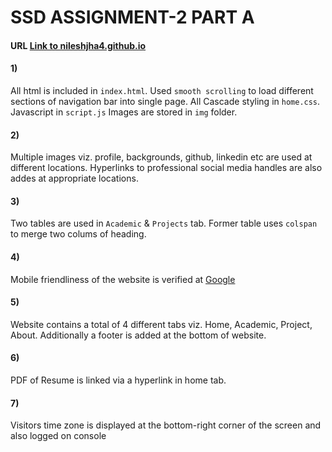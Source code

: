 
# SSD ASSIGNMENT-2 PART A

#### URL [Link to nileshjha4.github.io](nileshjha4.github.io)

#### 1)
All html is included in `index.html`. Used `smooth scrolling` to load different sections of navigation bar into single page.
All Cascade styling in `home.css`.
Javascript in `script.js`
Images are stored in `img` folder.  
#### 2)
Multiple images viz. profile, backgrounds, github, linkedin etc are used at different locations.
Hyperlinks to professional social media handles are also addes at appropriate locations. 
#### 3)
Two tables are used in `Academic` & `Projects` tab. Former table uses `colspan` to merge two colums of heading.
#### 4)
Mobile friendliness of the website is verified at [Google](https://search.google.com/test/mobile-friendly)
#### 5)
Website contains a total of 4 different tabs viz. Home, Academic, Project, About. Additionally a footer is added at the bottom of website. 
#### 6)
PDF of Resume is linked via a hyperlink in home tab.
#### 7) 
Visitors time zone is displayed at the bottom-right corner of the screen and also logged on console
